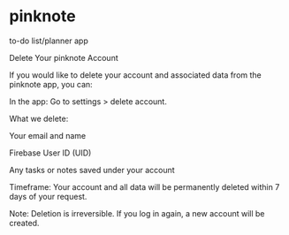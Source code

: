 # pinknote
to-do list/planner app

Delete Your pinknote Account

If you would like to delete your account and associated data from the pinknote app, you can:

In the app:
Go to settings > delete account.


What we delete:

Your email and name

Firebase User ID (UID)

Any tasks or notes saved under your account

Timeframe:
Your account and all data will be permanently deleted within 7 days of your request.

Note: Deletion is irreversible. If you log in again, a new account will be created.
